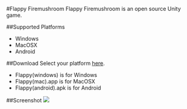#Flappy Firemushroom
Flappy Firemushroom is an open source Unity game.

##Supported Platforms
- Windows
- MacOSX
- Android

##Download
Select your platform [here](https://drive.google.com/drive/folders/1sGOovHk6AftsASdI2-ZxL9hKwaSka1qE?usp=sharing).

* Flappy(windows) is for Windows
* Flappy(mac).app is for MacOSX
* Flappy(android).apk is for Android


##Screenshot
![](/Users/yaosiyu/Downloads/flappy_mushroom.png)
